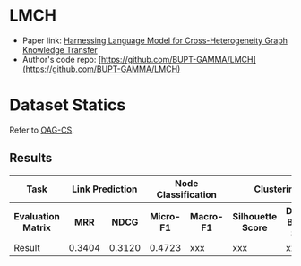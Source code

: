 # LMCH

- Paper link: [Harnessing Language Model for Cross-Heterogeneity Graph Knowledge Transfer](https://github.com/BUPT-GAMMA/LMCH)
- Author's code repo: [https://github.com/BUPT-GAMMA/LMCH](https://github.com/BUPT-GAMMA/LMCH)

# Dataset Statics

Refer to [OAG-CS](https://ggl.readthedocs.io/en/latest/api/ggl.datasets.html#ggl.datasets.OAG-CS).

Results
-------

<table>
  <tr>
    <th>Task</th>
    <th colspan="2">Link Prediction</th>
    <th colspan="2">Node Classification</th>
    <th colspan="2">Clustering</th>
  </tr>
  <tr>
    <th>Evaluation Matrix</th>
    <th>MRR</th>
    <th>NDCG</th>
    <th>Micro-F1</th>
    <th>Macro-F1</th>
    <th>Silhouette Score</th>
    <th>Davies-Bouldin Score</th>
  </tr>
  <tr>
    <td>Result</td>
    <td>0.3404</td>
    <td>0.3120</td>
    <td>0.4723</td>
    <td>xxx</td>
    <td>xxx</td>
    <td>xxx</td>
  </tr>
</table>
